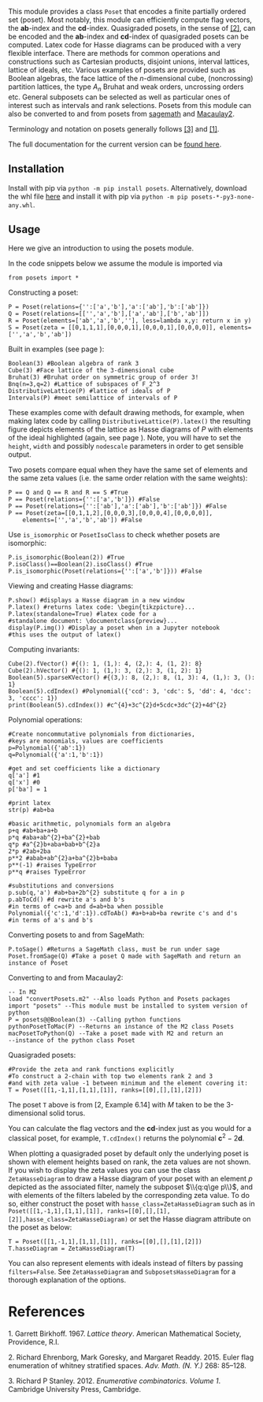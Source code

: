 
This module provides a class `Poset` that encodes a finite partially
ordered set (poset). Most notably, this module can efficiently compute
flag vectors, the **ab**-index and the **cd**-index. Quasigraded posets,
in the sense of [\[2\]](#references), can be encoded and the **ab**-index and
**cd**-index of quasigraded posets can be computed. Latex code for Hasse
diagrams can be produced with a very flexible interface. There are
methods for common operations and constructions such as Cartesian
products, disjoint unions, interval lattices, lattice of ideals, etc.
Various examples of posets are provided such as Boolean algebras, the
face lattice of the $n$-dimensional cube, (noncrossing) partition
lattices, the type $A_n$ Bruhat and weak orders, uncrossing orders etc.
General subposets can be selected as well as particular ones of interest
such as intervals and rank selections. Posets from this module can also
be converted to and from posets from
[sagemath](https://www.sagemath.org) and
[Macaulay2](https://www.macaulay2.com/).

Terminology and notation on posets generally follows [\[3\]](#references) and [\[1\]](#references).

The full documentation for the current version can be [found
here](https://www.github.com/williamGustafson/posets/releases/latest/download/posets.pdf).

## Installation

Install with pip via `python -m pip install posets`. Alternatively,
download the whl file
[here](https://www.github.com/WilliamGustafson/posets/releases) and
install it with pip via `python -m pip posets-*-py3-none-any.whl`.

## Usage

Here we give an introduction to using the posets module.

In the code snippets below we assume the module is imported via

`from posets import *`

Constructing a poset:

    P = Poset(relations={'':['a','b'],'a':['ab'],'b':['ab']})
    Q = Poset(relations=[['','a','b'],['a','ab'],['b','ab']])
    R = Poset(elements=['ab','a','b',''], less=lambda x,y: return x in y)
    S = Poset(zeta = [[0,1,1,1],[0,0,0,1],[0,0,0,1],[0,0,0,0]], elements=['','a','b','ab'])

Built in examples (see page ):

    Boolean(3) #Boolean algebra of rank 3
    Cube(3) #Face lattice of the 3-dimensional cube
    Bruhat(3) #Bruhat order on symmetric group of order 3!
    Bnq(n=3,q=2) #Lattice of subspaces of F_2^3
    DistributiveLattice(P) #lattice of ideals of P
    Intervals(P) #meet semilattice of intervals of P

These examples come with default drawing methods, for example, when
making latex code by calling `DistributiveLattice(P).latex()` the
resulting figure depicts elements of the lattice as Hasse diagrams of
$P$ with elements of the ideal highlighted (again, see page ). Note, you
will have to set the `height`, `width` and possibly `nodescale`
parameters in order to get sensible output.

Two posets compare equal when they have the same set of elements and the
same zeta values (i.e. the same order relation with the same weights):

    P == Q and Q == R and R == S #True
    P == Poset(relations={'':['a','b']}) #False
    P == Poset(relations={'':['ab'],'a':['ab'],'b':['ab']}) #False
    P == Poset(zeta=[[0,1,1,2],[0,0,0,3],[0,0,0,4],[0,0,0,0]],
        elements=['','a','b','ab']) #False

Use `is_isomorphic` or `PosetIsoClass` to check whether posets are
isomorphic:

    P.is_isomorphic(Boolean(2)) #True
    P.isoClass()==Boolean(2).isoClass() #True
    P.is_isomorphic(Poset(relations={'':['a','b']})) #False

Viewing and creating Hasse diagrams:

    P.show() #displays a Hasse diagram in a new window
    P.latex() #returns latex code: \begin{tikzpicture}...
    P.latex(standalone=True) #latex code for a
    #standalone document: \documentclass{preview}...
    display(P.img()) #Display a poset when in a Jupyter notebook
    #this uses the output of latex()

Computing invariants:

    Cube(2).fVector() #{(): 1, (1,): 4, (2,): 4, (1, 2): 8}
    Cube(2).hVector() #{(): 1, (1,): 3, (2,): 3, (1, 2): 1}
    Boolean(5).sparseKVector() #{(3,): 8, (2,): 8, (1, 3): 4, (1,): 3, (): 1}
    Boolean(5).cdIndex() #Polynomial({'ccd': 3, 'cdc': 5, 'dd': 4, 'dcc': 3, 'cccc': 1})
    print(Boolean(5).cdIndex()) #c^{4}+3c^{2}d+5cdc+3dc^{2}+4d^{2}

Polynomial operations:

    #Create noncommutative polynomials from dictionaries,
    #keys are monomials, values are coefficients
    p=Polynomial({'ab':1})
    q=Polynomial({'a':1,'b':1})

    #get and set coefficients like a dictionary
    q['a'] #1
    q['x'] #0
    p['ba'] = 1

    #print latex
    str(p) #ab+ba

    #basic arithmetic, polynomials form an algebra
    p+q #ab+ba+a+b
    p*q #aba+ab^{2}+ba^{2}+bab
    q*p #a^{2}b+aba+bab+b^{2}a
    2*p #2ab+2ba
    p**2 #abab+ab^{2}a+ba^{2}b+baba
    p**(-1) #raises TypeError
    p**q #raises TypeError

    #substitutions and conversions
    p.sub(q,'a') #ab+ba+2b^{2} substitute q for a in p
    p.abToCd() #d rewrite a's and b's
    #in terms of c=a+b and d=ab+ba when possible
    Polynomial({'c':1,'d':1}).cdToAb() #a+b+ab+ba rewrite c's and d's
    #in terms of a's and b's

Converting posets to and from SageMath:

    P.toSage() #Returns a SageMath class, must be run under sage
    Poset.fromSage(Q) #Take a poset Q made with SageMath and return an instance of Poset

Converting to and from Macaulay2:

    -- In M2
    load "convertPosets.m2" --Also loads Python and Posets packages
    import "posets" --This module must be installed to system version of python
    P = posets@@Boolean(3) --Calling python functions
    pythonPosetToMac(P) --Returns an instance of the M2 class Posets
    macPosetToPython(Q) --Take a poset made with M2 and return an
    --instance of the python class Poset

Quasigraded posets:

    #Provide the zeta and rank functions explicitly
    #To construct a 2-chain with top two elements rank 2 and 3
    #and with zeta value -1 between minimum and the element covering it:
    T = Poset([[1,-1,1],[1,1],[1]], ranks=[[0],[],[1],[2]])

The poset `T` above is from \[2, Example 6.14\] with $M$ taken to be the
3-dimensional solid torus.

You can calculate the flag vectors and the **cd**-index just as you
would for a classical poset, for example, `T.cdIndex()` returns the
polynomial $\textbf{c}^2-2\textbf{d}$.

When plotting a quasigraded poset by default only the underlying poset
is shown with element heights based on rank, the zeta values are not
shown. If you wish to display the zeta values you can use the class
`ZetaHasseDiagram` to draw a Hasse diagram of your poset with an element
$p$ depicted as the associated filter, namely the subposet
$\\{q:q\ge p\\}$, and with elements of the filters labeled by the
corresponding zeta value. To do so, either construct the poset with
`hasse_class=ZetaHasseDiagram` such as in
`Poset([[1,-1,1],[1,1],[1]], ranks=[[0],[],[1],[2]],hasse_class=ZetaHasseDiagram)`
or set the Hasse diagram attribute on the poset as below:

    T = Poset([[1,-1,1],[1,1],[1]], ranks=[[0],[],[1],[2]])
    T.hasseDiagram = ZetaHasseDiagram(T)

You can also represent elements with ideals instead of filters by
passing `filters=False`. See `ZetaHasseDiagram` and
`SubposetsHasseDiagram` for a thorough explanation of the options.

# References
<div id="refs" class="references csl-bib-body">

<div id="ref-birkhoff-67" class="csl-entry">

<span class="csl-left-margin">1.
</span><span class="csl-right-inline">Garrett Birkhoff. 1967. *Lattice
theory*. American Mathematical Society, Providence, R.I.</span>

</div>

<div id="ref-ehrenborg-goresky-readdy-15" class="csl-entry">

<span class="csl-left-margin">2.
</span><span class="csl-right-inline">Richard Ehrenborg, Mark Goresky,
and Margaret Readdy. 2015. Euler flag enumeration of whitney stratified
spaces. *Adv. Math. (N. Y.)* 268: 85–128.</span>

</div>

<div id="ref-stanley-12" class="csl-entry">

<span class="csl-left-margin">3.
</span><span class="csl-right-inline">Richard P Stanley. 2012.
*Enumerative combinatorics. Volume 1*. Cambridge University Press,
Cambridge.</span>

</div>

</div>
